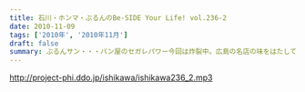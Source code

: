 ```yaml
---
title: 石川・ホンマ・ぶるんのBe-SIDE Your Life! vol.236-2
date: 2010-11-09
tags: ['2010年', '2010年11月']
draft: false
summary: ぶるんサン・・・パン屋のセガレパワー今回は炸裂中。広島の名店の味をはたして、三田のパン屋は分析できたのしょうか？？NAMAE
---
```


http://project-phi.ddo.jp/ishikawa/ishikawa236_2.mp3
